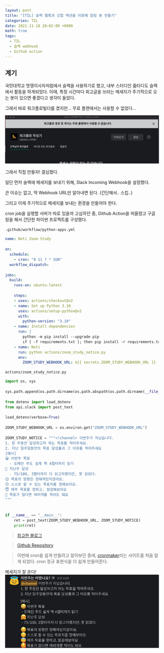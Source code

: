 ```yaml
---
layout: post
title: "[TIL] 슬랙 웹훅과 깃헙 액션을 이용해 알림 봇 만들기"
categories: TIL
date: 2021-11-18 20:02:09 +0900
math: true
tags:
  - TIL
  - 슬랙 webhook
  - Github action
---
```


## 계기

국민대학교 멋쟁이사자처럼에서 슬랙을 사용하기로 했고, 내부 스터디인 줌터디도 슬랙에서 활동을 하게되었다.
이때, 특정 시간마다 회고글을 쓰라는 메세지가 주기적으로 오는 봇이 있으면 좋겠다고 생각이 들었다.

그래서 바로 워크플로빌더를 켰지만... 무료 플랜에서는 사용할 수 없었다...

![wtf](/assets/img/posts/2021-11-18/TIL-slack-web-hook-and-github-action/wtf.png)

그래서 직접 만들자! 결심했다.

일단 먼저 슬랙에 메세지를 보내기 위해, Slack Incoming Webhook을 설정했다.

큰 이슈는 없고, 딱 Webhook URL만 알아내면 된다. (간단해서.. 스킵..)

그리고 이제 주기적으로 메세지를 보내는 환경을 만들어야 한다.

cron job을 실행할 서버가 따로 있을까 고심하던 중, Github Action을 떠올렸고 구글링을 해서 간단한 파이썬 프로젝트를 구성했다.

`.github/workflow/python-apps.yml`
```yml
name: Noti Zoom Study

on:
  schedule:
    - cron: "0 11 ? * SUN"
  workflow_dispatch:

jobs:
  build:
    runs-on: ubuntu-latest

    steps:
    - uses: actions/checkout@v2
    - name: Set up Python 3.10
      uses: actions/setup-python@v2
      with:
        python-version: "3.10"
    - name: Install dependencies
      run: |
        python -m pip install --upgrade pip
        if [ -f requirements.txt ]; then pip install -r requirements.txt; fi
    - name: Noti
      run: python actions/zoom_study_notice.py
      env:
        ZOOM_STUDY_WEBHOOK_URL: ${{ secrets.ZOOM_STUDY_WEBHOOK_URL }}
```

`actions/zoom_study_notice.py`
```python
import os, sys

sys.path.append(os.path.dirname(os.path.abspath(os.path.dirname(__file__))))

from dotenv import load_dotenv
from api.slack import post_text

load_dotenv(verbose=True)

ZOOM_STUDY_WEBHOOK_URL = os.environ.get("ZOOM_STUDY_WEBHOOK_URL")

ZOOM_STUDY_NOTICE = """<!channel> 이번주가 지났습니다.
1. 한 주동안 달성하고자 하는 목표를 적어주세요.
2. 지난 일주일동안의 목표 달성률과 그 이유를 적어주세요
[예시]
😀 이번주 목표
  - 도메인 주도 설계 책 4챕터까지 읽기
🤗 지난주 달성
  - 75/100, 3챕터까지 다 읽고자했지만, 못 읽었다.
😉 목표의 방향은 정해져있지않아요.
🙃 스스로 할 수 있는 목표치를 정해보아요.
😇 매주 목표를 정하고, 점검해보아요
🥰 목표가 많다면 여러개를 적어도 돼요
"""


if __name__ == "__main__":
    ret = post_text(ZOOM_STUDY_WEBHOOK_URL, ZOOM_STUDY_NOTICE)
    print(ret)
```

> [참고한 블로그](https://deepbaksu.github.io/2020/09/18/slack-github-action-automation/)

> [Github Repository](https://github.com/shinkeonkim/kmu-likelion-slack-noti-action)

> 이번에 cron을 쉽게 만들려고 알아보던 중에, [cronmaker](http://www.cronmaker.com/)라는 사이트를 처음 알게 되었다. cron 정규 표현식을 더 쉽게 만들어준다.

메세지가 잘 온다!
![result](/assets/img/posts/2021-11-18/TIL-slack-web-hook-and-github-action/result.png)